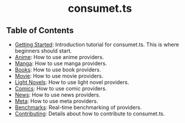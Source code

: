 <h1 align="center">consumet.ts</h1>
<h2> Table of Contents </h2>

- [Getting Started](./guides/getting-started.md): Introduction tutorial for consumet.ts. This is where beginners should start.
- [Anime](./guides/anime.md): How to use anime providers.
- [Manga](./guides/manga.md): How to use manga providers.
- [Books](./guides/books.md): How to use book providers.
- [Movie](./guides/movies.md): How to use movie providers.
- [Light Novels](./guides/light-novels.md): How to use light novel providers.
- [Comics](./guides/comics.md): How to use comic providers.
- [News](./guides/news.md): How to use news providers.
- [Meta](./guides/meta.md): How to use meta providers.
- [Benchmarks](https://github.com/consumet/providers-status#readme): Real-time benchmarking of providers.
- [Contributing](./guides/contributing.md): Details about how to contribute to consumet.ts.
